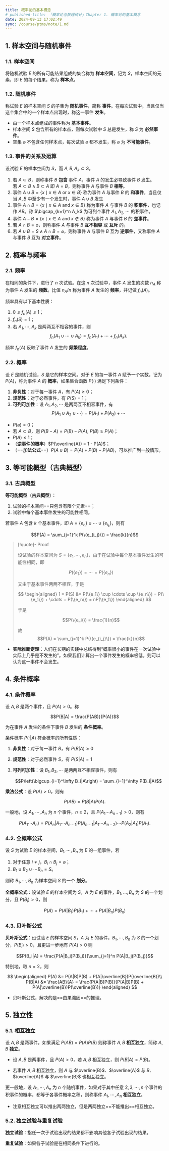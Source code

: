 ```yaml
---
title: 概率论的基本概念
# published-title: 「概率论与数理统计」Chapter 1. 概率论的基本概念
date: 2024-09-13 17:02:49
sync: /course/ptms/note/1.md
---
```


## 1. 样本空间与随机事件

### 1.1. 样本空间

<span class="m-definition"></span> 将随机试验 $E$ 的所有可能结果组成的集合称为 **样本空间**，记为 $S$，样本空间的元素，即 $E$ 的每个结果，称为 **样本点**。

### 1.2. 随机事件

<span class="m-definition"></span> 称试验 $E$ 的样本空间 $S$ 的子集为 **随机事件**，简称 **事件**。在每次试验中，当且仅当这个集合中的一个样本点出现时，称这一事件 **发生**。

- 由一个样本点组成的事件称为 **基本事件**。
- 样本空间 $S$ 包含所有的样本点，则每次试验中 $S$ 总是发生，称 $S$ 为 **必然事件**。
- 空集 $\varnothing$ 不包含任何样本点，每次试验 $\varnothing$ 都不发生，称 $\varnothing$ 为 **不可能事件**。

### 1.3. 事件的关系及运算

<span class="m-definition"></span> 设试验 $E$ 的样本空间为 $S$，而 $A,B,A_k \subset S$。

1. 若 $A \subset B$，则称事件 $B$ **包含** 事件 $A$，事件 $A$ 的发生必导致事件 $B$ 发生。  
   若 $A \subset B \land B \subset A$ 即 $A = B$，则称事件 $A$ 与事件 $B$ **相等**。
2. 事件 $A \cup B = \{x \mid x \in A \text{ or } x \in B\}$ 称为事件 $A$ 与事件 $B$ 的 **和事件**，当且仅当 $A,B$ 中至少有一个发生时，事件 $A \cup B$ 发生
3. 事件 $A \cap B = \{x \mid x \in A \text{ and } x \in B\}$ 称为事件 $A$ 与事件 $B$ 的 **积事件**，也记作 $AB$。称 $\bigcap_{k=1}^n A_k$ 为可列个事件 $A_1, A_2, \cdots$ 的积事件。
4. 事件 $A - B = \{x \mid x \in A \text{ and } x \notin B\}$ 称为事件 $A$ 与事件 $B$ 的 **差事件**。
5. 若 $A \cap B = \varnothing$，则称事件 $A$ 与事件 $B$ **互不相容** 或 **互斥** 的。
6. 若 $A \cup B = S\land A \cap B = \varnothing$，则称事件 $A$ 与事件 $B$ 互为 **逆事件**，又称事件 $A$ 与事件 $B$ 互为 **对立事件**。

## 2. 概率与频率

### 2.1. 频率

<span class="m-definition"></span> 在相同的条件下，进行了 $n$ 次试验。在这 $n$ 次试验中，事件 $A$ 发生的次数 $n_A$ 称为事件 $A$ 发生的 **频数**。比值 $n_A/n$ 称为事件 $A$ 发生的 **频率**，并记做 $f_n(A)$。

频率具有以下基本性质：

1. $0 \leq f_n(A) \leq 1$；
2. $f_n(S) = 1$；
3. 若 $A_1, \cdots, A_k$ 是两两互不相容的事件，则
   $$f_n(A_1 \cup \cdots \cup A_k) = f_n(A_1) + \cdots + f_n(A_k).$$

频率 $f_n(A)$ 反映了事件 $A$ 发生的 **频繁程度**。

### 2.2. 概率

<span class="m-definition"></span> 设 $E$ 是随机试验，$S$ 是它的样本空间。对于 $E$ 的每一事件 $A$ 赋予一个实数，记为 $P(A)$，称为事件 $A$ 的 **概率**，如果集合函数 $P(\cdot)$ 满足下列条件：

1. **非负性**：对于每一事件 $A$，有 $P(A) \geq 0$；
2. **规范性**：对于必然事件，有 $P(S) = 1$；
3. **可列可加性**：设 $A_1, A_2, \cdots$ 是两两互不相容事件，有
   $$P(A_1 \cup A_2 \cup \cdots) = P(A_1) + P(A_2) +  \cdots$$

- <span class="m-proposition"></span> $P(\varnothing) = 0$；
- <span class="m-proposition"></span> 若 $A\subset B$，则 $P(B-A) = P(B)-P(A),\ P(B) \geq P(A)$；
- <span class="m-proposition"></span> $P(A) \leq 1$；
- <span class="m-proposition"></span> （**逆事件的概率**）$P(\overline{A}) = 1 - P(A)$；
- <span class="m-proposition"></span> （==**加法公式**==）$P(A\cup B)=P(A)+P(B)-P(AB)$，可以推广到一般情形。

## 3. 等可能概型（古典概型）

### 3.1. 古典概型

<span class="m-definition"></span> **等可能概型**（**古典概型**）：

1. 试验的样本空间==只包含有限个元素==；
2. 试验中每个基本事件发生的可能性相同。

若事件 $A$ 包含 $k$ 个基本事件，即 $A = \{e_{i_1}\} \cup \cdots \cup \{e_{i_k}\}$，则有

$$P(A) = \sum_{j=1}^k P(\{e_{i_j}\}) = \frac{k}{n}$$

> [!quote]- Proof
>
> 设试验的样本空间为 $S = \{e_1, \cdots, e_n\}$，由于在试验中每个基本事件发生的可能性相同，即
>
> $$P(\{e_1\}) = \cdots = P(\{e_n\})$$
>
> 又由于基本事件两两不相容，于是
>
> $$
> \begin{aligned}
> 1 = P(S) &= P(\{e_1\} \cup \cdots \cup \{e_n\}) = P(\{e_1\}) + \cdots + P(\{e_n\}) = nP(\{e_1\})
> \end{aligned}
> $$
>
> 于是
>
> $$P(\{e_i\}) = \frac{1}{n}$$
>
> 故
> $$P(A) = \sum_{j=1}^k P(\{e_{i_j}\}) = \frac{k}{n}$$

- <span class="m-theorem"></span> **实际推断定理**：人们在长期的实践中总结得到“概率很小的事件在一次试验中实际上几乎是不发生的”。如果我们计算出一个事件发生的概率极低，则可以认为这一事件不会发生。

## 4. 条件概率

### 4.1. 条件概率

<span class="m-definition"></span> 设 $A,B$ 是两个事件，且 $P(A) > 0$。称

$$P(B|A) = \frac{P(AB)}{P(A)}$$

为在事件 $A$ 发生的条件下事件 $B$ 发生的 **条件概率**。

条件概率 $P(\cdot\vert A)$ 符合概率的所有性质：

1. **非负性**：对于每一事件 $B$，有 $P(B|A) \geq 0$
2. **规范性**：对于必然事件 $S$，有 $P(S|A) = 1$
3. **可列可加性**：设 $B_1, B_2, \cdots$ 是两两互不相容事件，则有

    $$P\left(\bigcup_{i=1}^\infty B_i|A\right) = \sum_{i=1}^\infty P(B_i|A)$$

<span class="m-theorem"></span> **乘法公式**：设 $P(A) > 0$，则有

$$P(AB) = P(B|A)P(A).$$

一般地，设 $A_1, \cdots, A_n$ 为 $n$ 个事件，$n \geq 2$，且 $P(A_1 \cdots A_{n-1}) > 0$，则有

$$P(A_1 \cdots A_n) = P(A_n|A_1 \cdots A_{n-1})P(A_{n-1}|A_1 \cdots A_{n-2}) \cdots P(A_2|A_1)P(A_1).$$

### 4.2. 全概率公式

<span class="m-definition"></span> 设 $S$ 为试验 $E$ 的样本空间，$B_{1},\cdots,B_{n}$ 为 $E$ 的一组事件，若

1. 对于任意 $i\neq j$，$B_i\cap B_{j}=\varnothing$；
2. $B_{1}\cup B_{2}\cup \cdots B_{n}=S$。

则称 $B_{1},\cdots,B_{n}$ 为样本空间 $S$ 的一个 **划分**。

<span class="m-theorem"></span> **全概率公式**：设试验 $E$ 的样本空间为 $S$，$A$ 为 $E$ 的事件，$B_1,\ldots,B_n$ 为 $S$ 的一个划分，且 $P(B_i) > 0$，则

$$P(A) = P(A|B_1)P(B_1) + \cdots + P(A|B_n)P(B_n)$$

### 4.3. 贝叶斯公式

<span class="m-theorem"></span> **贝叶斯公式**：设试验 $E$ 的样本空间 $S$，$A$ 为 $E$ 的事件，$B_1, \cdots, B_n$ 为 $S$ 的一个划分，$P(B_i) > 0$，且更进一步地有 $P(A) > 0$ 则

$$P(B_i|A) = \frac{P(A|B_i)P(B_i)}{\sum_{j=1}^n P(A|B_j)P(B_j)}$$

特别地，取 $n = 2$，则

$$
\begin{aligned}
P(A) &= P(A|B)P(B) + P(A|\overline{B})P(\overline{B})\\
P(B|A) &= \frac{AB}{A} = \frac{P(A|B)P(B)}{P(A|B)P(B) + P(A|\overline{B})P(\overline{B})}
\end{aligned}
$$

- 贝叶斯公式，解决的是==由果溯因==的推理。

## 5. 独立性

### 5.1. 相互独立

<span class="m-definition"></span> 设 $A, B$ 是两事件，如果满足 $P(AB) = P(A)P(B)$ 则称事件 $A, B$ **相互独立**，简称 $A, B$ **独立**。

- <span class="m-theorem"></span> 设 $A, B$ 是两事件，且 $P(A) > 0$，若 $A, B$ 相互独立，则 $P(B|A) = P(B)$。

- <span class="m-theorem"></span> 若事件 $A, B$ 相互独立，则 $A$ 与 $\overline{B}$、$\overline{A}$ 与 $B$、$\overline{A}$ 与 $\overline{B}$ 也相互独立。

<span class="m-definition"></span> 更一般地，设 $A_1, \cdots, A_n$ 为 $n$ 个随机事件，如果对于其中任意 $2, 3,\cdots , n$ 个事件的积事件的概率，都等于各事件概率之积，则称事件 $A_1, \cdots, A_n$ **相互独立**。

- 注意相互独立可以推出两两独立，但是两两独立==不能推出==相互独立。

### 5.2. 独立试验与重复试验

<span class="m-definition"></span> **独立试验**：指任一次子试验出现的结果都不影响其他各子试验出现的结果。

<span class="m-definition"></span> **重复试验**：如果各子试验是在相同条件下进行的。
